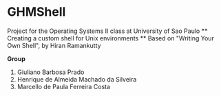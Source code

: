 # GHMShell
Project for the Operating Systems II class at University of Sao Paulo
** Creating a custom shell for Unix environments **
Based on "Writing Your Own Shell", by Hiran Ramankutty

**Group**
1. Giuliano Barbosa Prado
2. Henrique de Almeida Machado da Silveira
3. Marcello de Paula Ferreira Costa

